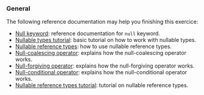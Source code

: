 ### General

The following reference documentation may help you finishing this exercice:

- [Null keyword][null-keyword]: reference documentation for `null` keyword.
- [Nullable types tutorial][nullable-types-tutorial]: basic tutorial on how to work with nullable types.
- [Nullable reference types][nullable-reference-types]: how to use nullable reference types.
- [Null-coalescing operator][null-coalescing-operator]: explains how the null-coalescing operator works.
- [Null-forgiving operator][null-forgiving-operator]: explains how the null-forgiving operator works.
- [Null-conditional operator][null-conditional-operator]: explains how the null-conditional operator works.
- [Nullable reference types tutorial][nullable-reference-types-tutorial]: tutorial on nullable reference types.

[null-keyword]: https://docs.microsoft.com/en-us/dotnet/csharp/language-reference/keywords/null
[nullable-types-tutorial]: https://csharp.net-tutorials.com/data-types/nullable-types/
[null-coalescing-operator]: https://docs.microsoft.com/en-us/dotnet/csharp/language-reference/operators/null-coalescing-operator
[null-forgiving-operator]: https://docs.microsoft.com/en-us/dotnet/csharp/language-reference/operators/null-forgiving
[null-conditional-operator]: https://docs.microsoft.com/en-us/dotnet/csharp/language-reference/operators/conditional-operator
[nullable-reference-types]: https://docs.microsoft.com/en-us/dotnet/csharp/nullable-references
[nullable-reference-types-tutorial]: https://docs.microsoft.com/en-us/archive/msdn-magazine/2018/february/essential-net-csharp-8-0-and-nullable-reference-types
